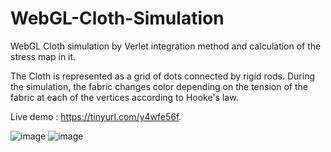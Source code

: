 # WebGL-Cloth-Simulation
WebGL Cloth simulation by Verlet integration method and calculation of the stress map in it. 

The Cloth is represented as a grid of dots connected by rigid rods. During the simulation, the fabric changes color depending on the tension of the fabric at each of the vertices according to Hooke's law.

Live demo : https://tinyurl.com/y4wfe56f.

![image](https://user-images.githubusercontent.com/79634681/235601857-8b5269b7-a27a-4bf1-919e-ce27079085d8.png)
![image](https://user-images.githubusercontent.com/79634681/235601813-069b69a2-b60a-4c45-9d7d-e9ba324c12f7.png)



